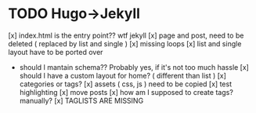 TODO Hugo->Jekyll
=================

[x] index.html is the entry point?? wtf jekyll
[x] page and post, need to be deleted ( replaced by list and single )
[x] missing loops
[x] list and single layout have to be ported over
- should I mantain schema?? Probably yes, if it's not too much hassle
[x] should I have a custom layout for home? ( different than list )
[x] categories or tags?
[x] assets ( css, js ) need to be copied
[x] test highlighting
[x] move posts
[x] how am I supposed to create tags? manually?
[x] TAGLISTS ARE MISSING
